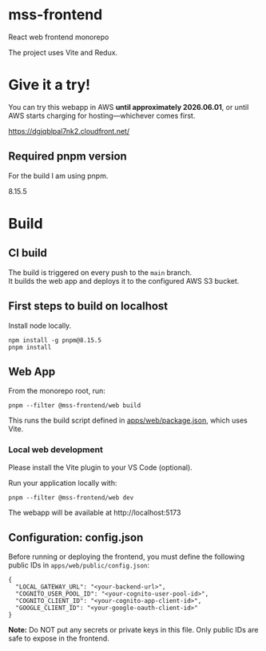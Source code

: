 # mss-frontend
React web frontend monorepo

The project uses Vite and Redux.

# Give it a try!

You can try this webapp in AWS **until approximately 2026.06.01**, or until AWS starts charging for hosting—whichever comes first.

https://dgjqblpal7nk2.cloudfront.net/

## Required pnpm version

For the build I am using pnpm.

8.15.5

# Build

## CI build

The build is triggered on every push to the `main` branch.  
It builds the web app and deploys it to the configured AWS S3 bucket.

## First steps to build on localhost

Install node locally.

```
npm install -g pnpm@8.15.5
pnpm install
```

## Web App

From the monorepo root, run:

```
pnpm --filter @mss-frontend/web build
```
This runs the build script defined in [apps/web/package.json](apps/web/package.json), which uses Vite.


### Local web development

Please install the Vite plugin to your VS Code (optional).

Run your application locally with:

```
pnpm --filter @mss-frontend/web dev
```

The webapp will be available at http://localhost:5173

## Configuration: config.json

Before running or deploying the frontend, you must define the following public IDs in `apps/web/public/config.json`:

```
{
  "LOCAL_GATEWAY_URL": "<your-backend-url>",
  "COGNITO_USER_POOL_ID": "<your-cognito-user-pool-id>",
  "COGNITO_CLIENT_ID": "<your-cognito-app-client-id>",
  "GOOGLE_CLIENT_ID": "<your-google-oauth-client-id>"
}
```

**Note:** Do NOT put any secrets or private keys in this file. Only public IDs are safe to expose in the frontend.